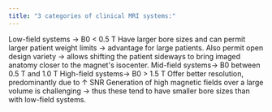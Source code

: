 ```yaml
---
title: "3 categories of clinical MRI systems:"
---
```

Low-field systems &#8594; B0 &lt; 0.5 T
Have larger bore sizes and can permit larger patient weight limits &#8594; advantage for large patients.
Also permit open design variety &#8594; allows shifting the patient sideways to bring imaged anatomy closer to the magnet's isocenter.
Mid-field systems&#8594; B0 between 0.5 T and 1.0 T
High-field systems&#8594; B0 &gt; 1.5 T
Offer better resolution, predominantly due to &#8593; SNR
Generation of high magnetic fields over a large volume is challenging &#8594; thus these tend to have smaller bore sizes than with low-field systems.

